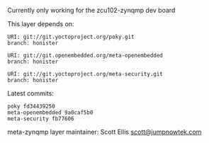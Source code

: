 Currently only working for the zcu102-zynqmp dev board

This layer depends on:

    URI: git://git.yoctoproject.org/poky.git
    branch: honister

    URI: git://git.openembedded.org/meta-openembedded
    branch: honister

    URI: git://git.yoctoproject.org/meta-security.git
    branch: honister

Latest commits:

    poky fd34439250
    meta-openembedded 9a0caf5b0
    meta-security fb77606

meta-zynqmp layer maintainer: Scott Ellis <scott@jumpnowtek.com>
